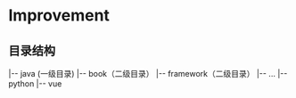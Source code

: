 # Improvement

## 目录结构
|-- java (一级目录)
	|-- book（二级目录）
	|-- framework（二级目录）
	|-- ...
|-- python
|-- vue

